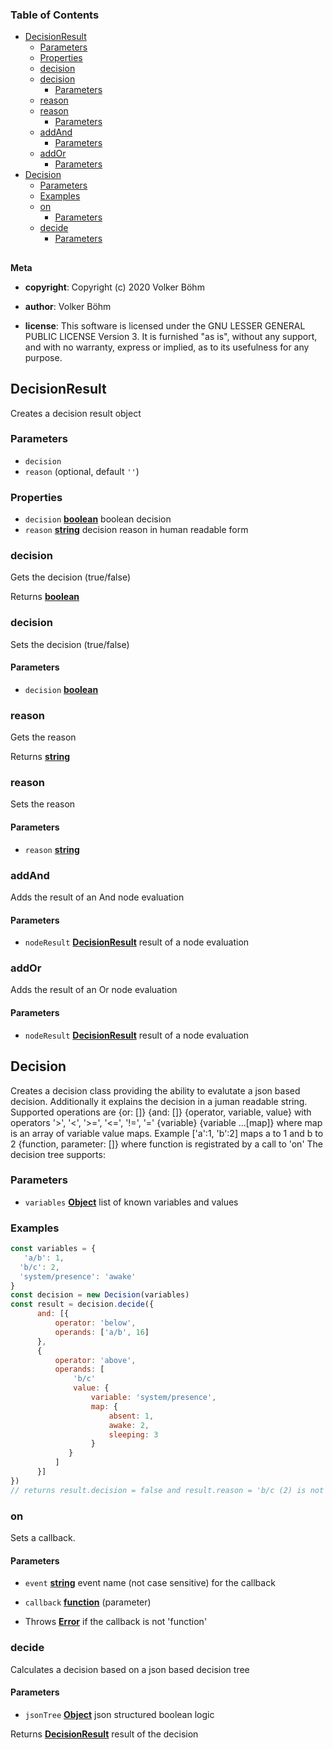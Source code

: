 <!-- Generated by documentation.js. Update this documentation by updating the source code. -->

### Table of Contents

-   [DecisionResult][1]
    -   [Parameters][2]
    -   [Properties][3]
    -   [decision][4]
    -   [decision][5]
        -   [Parameters][6]
    -   [reason][7]
    -   [reason][8]
        -   [Parameters][9]
    -   [addAnd][10]
        -   [Parameters][11]
    -   [addOr][12]
        -   [Parameters][13]
-   [Decision][14]
    -   [Parameters][15]
    -   [Examples][16]
    -   [on][17]
        -   [Parameters][18]
    -   [decide][19]
        -   [Parameters][20]

## 

**Meta**

-   **copyright**: Copyright (c) 2020 Volker Böhm

-   **author**: Volker Böhm
-   **license**: This software is licensed under the GNU LESSER GENERAL PUBLIC LICENSE Version 3. It is furnished
    "as is", without any support, and with no warranty, express or implied, as to its usefulness for
    any purpose.

## DecisionResult

Creates a decision result object

### Parameters

-   `decision`  
-   `reason`   (optional, default `''`)

### Properties

-   `decision` **[boolean][21]** boolean decision
-   `reason` **[string][22]** decision reason in human readable form

### decision

Gets the decision (true/false)

Returns **[boolean][21]** 

### decision

Sets the decision (true/false)

#### Parameters

-   `decision` **[boolean][21]** 

### reason

Gets the reason

Returns **[string][22]** 

### reason

Sets the reason

#### Parameters

-   `reason` **[string][22]** 

### addAnd

Adds the result of an And node evaluation

#### Parameters

-   `nodeResult` **[DecisionResult][23]** result of a node evaluation

### addOr

Adds the result of an Or node evaluation

#### Parameters

-   `nodeResult` **[DecisionResult][23]** result of a node evaluation

## Decision

Creates a decision class providing the ability to evalutate a json based decision. Additionally it explains the
decision in a juman readable string. Supported operations are
{or: \[]}
{and: \[]}
{operator, variable, value} with operators '>', '&lt;', '>=', '&lt;=', '!=', '='
{variable}
{variable ...[map]} where map is an array of variable value maps. Example ['a':1, 'b':2] maps a to 1 and b to 2
{function, parameter: \[]} where function is registrated by a call to 'on'
The decision tree supports:

### Parameters

-   `variables` **[Object][24]** list of known variables and values

### Examples

```javascript
const variables = {
   'a/b': 1,
  'b/c': 2,
  'system/presence': 'awake'
}
const decision = new Decision(variables)
const result = decision.decide({
      and: [{
          operator: 'below',
          operands: ['a/b', 16]
      },
      {
          operator: 'above',
          operands: [
              'b/c'
              value: {
                  variable: 'system/presence',
                  map: {
                      absent: 1,
                      awake: 2,
                      sleeping: 3
                  }
             }
          ]
      }]
})
// returns result.decision = false and result.reason = 'b/c (2) is not above 2'
```

### on

Sets a callback.

#### Parameters

-   `event` **[string][22]** event name (not case sensitive) for the callback
-   `callback` **[function][25]** (parameter)


-   Throws **[Error][26]** if the callback is not 'function'

### decide

Calculates a decision based on a json based decision tree

#### Parameters

-   `jsonTree` **[Object][24]** json structured boolean logic

Returns **[DecisionResult][23]** result of the decision

[1]: #decisionresult

[2]: #parameters

[3]: #properties

[4]: #decision

[5]: #decision-1

[6]: #parameters-1

[7]: #reason

[8]: #reason-1

[9]: #parameters-2

[10]: #addand

[11]: #parameters-3

[12]: #addor

[13]: #parameters-4

[14]: #decision-2

[15]: #parameters-5

[16]: #examples

[17]: #on

[18]: #parameters-6

[19]: #decide

[20]: #parameters-7

[21]: https://developer.mozilla.org/docs/Web/JavaScript/Reference/Global_Objects/Boolean

[22]: https://developer.mozilla.org/docs/Web/JavaScript/Reference/Global_Objects/String

[23]: #decisionresult

[24]: https://developer.mozilla.org/docs/Web/JavaScript/Reference/Global_Objects/Object

[25]: https://developer.mozilla.org/docs/Web/JavaScript/Reference/Statements/function

[26]: https://developer.mozilla.org/docs/Web/JavaScript/Reference/Global_Objects/Error
